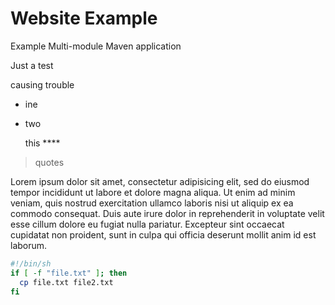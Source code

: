# Website Example
Example Multi-module Maven application

Just a test


causing trouble

* ine
* two

    this ****

> quotes

Lorem ipsum dolor sit amet, consectetur adipisicing elit, sed do eiusmod tempor incididunt ut labore et dolore magna aliqua. Ut enim ad minim veniam, quis nostrud exercitation ullamco laboris nisi ut aliquip ex ea commodo consequat. Duis aute irure dolor in reprehenderit in voluptate velit esse cillum dolore eu fugiat nulla pariatur. Excepteur sint occaecat cupidatat non proident, sunt in culpa qui officia deserunt mollit anim id est laborum.

```bash
#!/bin/sh
if [ -f "file.txt" ]; then
  cp file.txt file2.txt
fi
```
